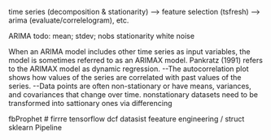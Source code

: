 time series (decomposition & stationarity) 
    --> feature selection (tsfresh) 
    --> arima (evaluate/correlelogram), etc.

ARIMA todo:
mean; stdev; nobs
stationarity
white noise

When an ARIMA model includes other time series as input variables, the model is sometimes referred to as an ARIMAX model. Pankratz (1991) refers to the ARIMAX model as dynamic regression.
--The autocorrelation plot shows how values of the series are correlated with past values of the series.
--Data points are often non-stationary or have means, variances, and covariances that change over time.
nonstationary datasets need to be transformed into sattionary ones via differencing



fbProphet # firrre
tensorflow
dcf
datasist feeature engineering / struct
sklearn Pipeline